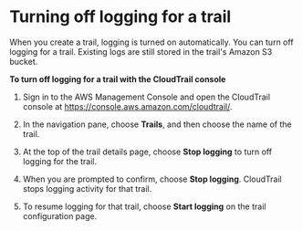 # Turning off logging for a trail<a name="cloudtrail-turning-off-logging"></a>

When you create a trail, logging is turned on automatically\. You can turn off logging for a trail\. Existing logs are still stored in the trail's Amazon S3 bucket\.

**To turn off logging for a trail with the CloudTrail console**

1. Sign in to the AWS Management Console and open the CloudTrail console at [https://console\.aws\.amazon\.com/cloudtrail/](https://console.aws.amazon.com/cloudtrail/)\.

1. In the navigation pane, choose **Trails**, and then choose the name of the trail\.

1. At the top of the trail details page, choose **Stop logging** to turn off logging for the trail\.

1. When you are prompted to confirm, choose **Stop logging**\. CloudTrail stops logging activity for that trail\.

1. To resume logging for that trail, choose **Start logging** on the trail configuration page\.